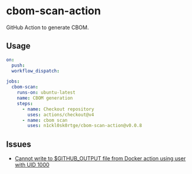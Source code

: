 # cbom-scan-action

GitHub Action to generate CBOM.

## Usage

```yaml
on:
  push:
  workflow_dispatch:

jobs:
  cbom-scan:
    runs-on: ubuntu-latest
    name: CBOM generation
    steps:
      - name: Checkout repository
        uses: actions/checkout@v4
      - name: cbom scan
        uses: n1ckl0sk0rtge/cbom-scan-action@v0.0.8
```

## Issues

- [Cannot write to $GITHUB_OUTPUT file from Docker action using user with UID 1000](https://github.com/actions/runner-images/issues/10915)